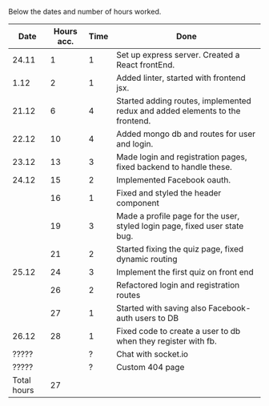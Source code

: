 Below the dates and number of hours worked.

|  Date  | Hours acc.  |Time | Done          |
| ------ | ----------- | --- | ------------- |
| 24.11  |     1       |  1  | Set up express server. Created a React frontEnd. | 
| 1.12   |     2       |  1  | Added linter, started with frontend jsx. | 
| 21.12  |     6       |  4  | Started adding routes, implemented redux and added elements to the frontend. |
| 22.12  |     10      |  4  | Added mongo db and routes for user and login. | 
| 23.12  |     13      |  3  | Made login and registration pages, fixed backend to handle these. | 
| 24.12  |     15      |  2  | Implemented Facebook oauth.| 
|        |     16      |  1  | Fixed and styled the header component | 
|        |     19      |  3  | Made a profile page for the user, styled login page, fixed user state bug.| 
|        |     21      |  2  | Started fixing the quiz page, fixed dynamic routing| 
| 25.12  |     24      |  3  | Implement the first quiz on front end| 
|        |     26      |  2  | Refactored login and registration routes| 
|        |     27      |  1  | Started with saving also Facebook-auth users to DB| 
| 26.12  |     28      |  1  | Fixed code to create a user to db when they register with fb.| 
| ?????  |             |  ?  | Chat with socket.io| 
| ?????  |             |  ?  | Custom 404 page| 
| Total hours | 27 |         | 